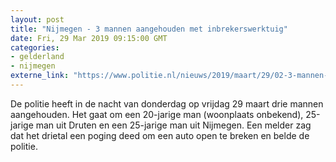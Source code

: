 ```yaml
---
layout: post
title: "Nijmegen - 3 mannen aangehouden met inbrekerswerktuig"
date: Fri, 29 Mar 2019 09:15:00 GMT
categories: 
- gelderland 
- nijmegen 
externe_link: "https://www.politie.nl/nieuws/2019/maart/29/02-3-mannen-aangehouden-met-inbrekerswerktuig.html"
---
```


De politie heeft in de nacht van donderdag op vrijdag 29 maart drie mannen aangehouden. Het gaat om een 20-jarige man (woonplaats onbekend), 25-jarige man uit Druten en een 25-jarige man uit Nijmegen. Een melder zag dat het drietal een poging deed om een auto open te breken en belde de politie.
